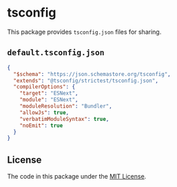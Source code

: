 # tsconfig

This package provides `tsconfig.json` files for sharing.

## `default.tsconfig.json`

```json
{
  "$schema": "https://json.schemastore.org/tsconfig",
  "extends": "@tsconfig/strictest/tsconfig.json",
  "compilerOptions": {
    "target": "ESNext",
    "module": "ESNext",
    "moduleResolution": "Bundler",
    "allowJs": true,
    "verbatimModuleSyntax": true,
    "noEmit": true
  }
}
```

## License

The code in this package under the [MIT License](./LICENSE).
